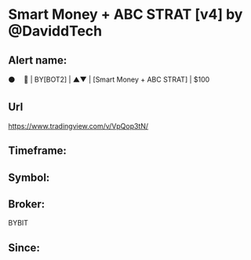 # Smart Money + ABC STRAT [v4] by @DaviddTech

## Alert name:
⚫️       🤖 | BY[BOT2] | ▲▼ | [Smart Money + ABC STRAT] | $100

## Url
https://www.tradingview.com/v/VpQop3tN/

## Timeframe:

## Symbol:

## Broker:
BYBIT

## Since:
